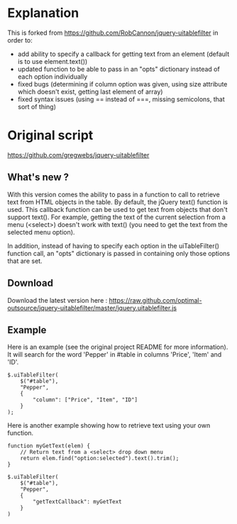 # Explanation
This is forked from https://github.com/RobCannon/jquery-uitablefilter in order to:

* add ability to specify a callback for getting text from an element (default is to use element.text())
* updated function to be able to pass in an "opts" dictionary instead of each option individually
* fixed bugs (determining if column option was given, using size attribute which doesn't exist, getting last element of array)
* fixed syntax issues (using == instead of ===, missing semicolons, that sort of thing)

# Original script
https://github.com/gregwebs/jquery-uitablefilter

## What's new ?
With this version comes the ability to pass in a function to call to retrieve text from HTML objects in the table. By default, 
the jQuery text() function is used. This callback function can be used to get text from objects that don't support text(). For example,
getting the text of the current selection from a menu (\<select\>) doesn't work with text() (you need to get the text from the selected menu option).

In addition, instead of having to specify each option in the uiTableFilter() function call, an "opts" dictionary is passed in containing
only those options that are set.

## Download
Download the latest version here : https://raw.github.com/optimal-outsource/jquery-uitablefilter/master/jquery.uitablefilter.js

## Example
Here is an example (see the original project README for more information). It will search for the word 'Pepper' in #table in columns 'Price', 'Item' and 'ID'.
```
$.uiTableFilter(
    $("#table"), 
    "Pepper",
    {
        "column": ["Price", "Item", "ID"]
    }
);
```

Here is another example showing how to retrieve text using your own function.
```
function myGetText(elem) {
    // Return text from a <select> drop down menu
    return elem.find("option:selected").text().trim();
}

$.uiTableFilter(
    $("#table"),
    "Pepper",
    {
        "getTextCallback": myGetText
    }
)
```
